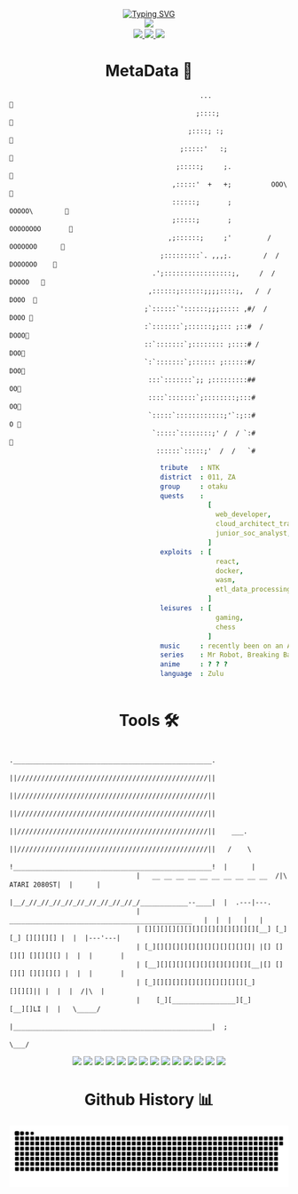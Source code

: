 <div align="center">
  <a href="https://git.io/typing-svg"><img src="https://readme-typing-svg.demolab.com?font=Anonymous+Pro&weight=500&size=30&pause=1000&color=d99c9c&center=true&width=460&lines=H3LL0+FRI3N8;W31C0M3+70+%2F%5C%2F%5CY+D0M41N+X_X;3NJ0Y+(%3A" alt="Typing SVG" /></a></div>
<div class="giF" align="center" >
  <img src="https://media3.giphy.com/media/v1.Y2lkPTc5MGI3NjExNjBlZnoyM3ZwOTVvZnJseXgzbmNqeHhpNm4yZjZxMGN4djc5eXllYiZlcD12MV9pbnRlcm5hbF9naWZfYnlfaWQmY3Q9Zw/l4FGo2HgcJHi4prFK/giphy.gif"/>
    <div class="Links" align="center" >
      <a href="https://medium.com/@ntokozovilakazi36">
      <img height="50" src="https://github.com/user-attachments/assets/1ab4d31a-3c72-46a4-a9d2-8c595cca7cbc"/>
    </a>
    <a href="https://www.linkedin.com/in/ntokozovilakazi-back-end-developer">
      <img height="50" src="https://github.com/user-attachments/assets/40193902-a42e-40f8-b55b-db1b72ce642c"/>
    </a>
    <a href="https://dev.to/sprusrxeroxx">
      <img height="50" src="https://github.com/user-attachments/assets/225139af-c447-4122-8efb-74f54bfdfd89"/>
    </a>
  </div>
</div>

<h1 align="center"> MetaData 👾 </h1>

```
                                                ...                            
                                               ;::::;                           
                                             ;::::; :;                          
                                           ;:::::'   :;                         
                                          ;:::::;     ;.                        
                                         ,:::::'  +   +;          OOO\          
                                         ::::::;       ;          OOOOO\        
                                         ;:::::;       ;         OOOOOOOO       
                                        ,;::::::;     ;'         / OOOOOOO      
                                      ;:::::::::`. ,,,;.        /  / DOOOOOO    
                                    .';:::::::::::::::::;,     /  /     DOOOO   
                                   ,::::::;::::::;;;;::::;,   /  /        DOOO  
                                  ;`::::::`'::::::;;;::::: ,#/  /          DOOO 
                                  :`:::::::`;::::::;;::: ;::#  /            DOOO
                                  ::`:::::::`;:::::::: ;::::# /              DOO
                                  `:`:::::::`;:::::: ;::::::#/               DOO
                                   :::`:::::::`;; ;:::::::::##                OO
                                   ::::`:::::::`;::::::::;:::#                OO
                                   `:::::`::::::::::::;'`:;::#                O 
                                    `:::::`::::::::;' /  / `:#                  
                                     ::::::`:::::;'  /  /   `#           
```

<div class="Bio">
  
```yaml
                                      tribute   : NTK
                                      district  : 011, ZA
                                      group     : otaku
                                      quests    :
                                                  [ 
                                                    web_developer,            :  pick_n_brand
                                                    cloud_architect_trainee,  :  mercer_inter_ed
                                                    junior_soc_analyst,       :  rayton_corp
                                                  ]
                                      exploits  : [
                                                    react,
                                                    docker,
                                                    wasm,
                                                    etl_data_processing
                                                  ]
                                      leisures  : [
                                                    gaming,
                                                    chess
                                                  ]
                                      music     : recently been on an Alfa Mist loop, so that should paint my for tastes.
                                      series    : Mr Robot, Breaking Bad and Adventure Time Duh \0/
                                      anime     : ? ? ?
                                      language  : Zulu
                                                                     
```
</div>

<h1 align="center"> Tools 🛠️</h1>

```            
                                .__________________________________________________.
                                ||////////////////////////////////////////////////||
                                ||////////////////////////////////////////////////||
                                ||////////////////////////////////////////////////||
                                ||////////////////////////////////////////////////||    ___.
                                ||////////////////////////////////////////////////||   /    \
                                !__________________________________________________!  |      |
                                |   __ __ __ __ __ __ __ __ __ __  /|\ ATARI 2080ST|  |      |
                                |__/_//_//_//_//_//_//_//_//_//_/____________--____|  |  .---|---.
                                | ______________________________________________   |  |  |   |   |
                                | [][][][][][][][][][][][][][][__] [_][_] [][][][] |  |  |---'---|
                                | [_][][][][][][][][][][][][]| |[] [][][] [][][][] |  |  |       |
                                | [__][][][][][][][][][][][][__|[] [][][] [][][][] |  |  |       |
                                | [_][][][][][][][][][][][][_]            [][][]|| |  |  |  /|\  |
                                |    [_][________________][_]             [__][]LI |  |   \_____/
                                |__________________________________________________|  ;
                                                                                 \___/
```

<div class="Tools" align="center">
  
  <img height="50" src="https://github.com/user-attachments/assets/7745ef9a-4f0d-48d6-bcf8-3f9994209387"/>
  <img height="50" src="https://cdn.jsdelivr.net/gh/devicons/devicon@latest/icons/nodejs/nodejs-original-wordmark.svg"/>
  <img height="50" src="https://cdn.jsdelivr.net/gh/devicons/devicon@latest/icons/mongodb/mongodb-original-wordmark.svg"/>
  <img height="50" src="https://github.com/user-attachments/assets/5a80de32-7795-4338-92fa-43cd54d0f5e4/>
  <img height="50" src="https://github.com/user-attachments/assets/6843f877-a5a1-4351-a9c2-a987f63a6bfd"/>
  <img height="50" src="https://github.com/user-attachments/assets/a9961048-fecd-4846-ad2a-d2459c2a04d0"/>
  <img height="50" src="https://github.com/user-attachments/assets/58c9d91c-8263-4992-8ed6-8bad2359bd62"/>
  <img height="50" src="https://github.com/user-attachments/assets/12726292-4c71-43f2-b75b-588196372957"/>
  <img height="50" src="https://github.com/user-attachments/assets/43ee1569-ca74-4045-bb28-30152fd01c5c"/>
  <img height="50" src="https://cdn.jsdelivr.net/gh/devicons/devicon@latest/icons/azure/azure-original.svg"/>
  <img height="50" src="https://github.com/user-attachments/assets/9013bb6f-8dcd-4458-935d-b6333aadf330"/>
  <img height="50" src="https://github.com/user-attachments/assets/8cdee4f1-2bfc-4b78-ae58-60bc747e45d3"/>
  <img height="50" src="https://github.com/user-attachments/assets/005d9f81-5952-455a-8e0f-c8fc40922e65"/>
  <img height="50" src="https://cdn.jsdelivr.net/gh/devicons/devicon@latest/icons/c/c-original.svg"/>
  <img height="50" src="https://cdn.jsdelivr.net/gh/devicons/devicon@latest/icons/bash/bash-original.svg"/>
</div>

<h1 align="center"> Github History 📊 </h1>

![Snake animation](https://raw.githubusercontent.com/sprusrxeroxx/sprusrxeroxx/output/github-contribution-grid-snake-dark.svg)
